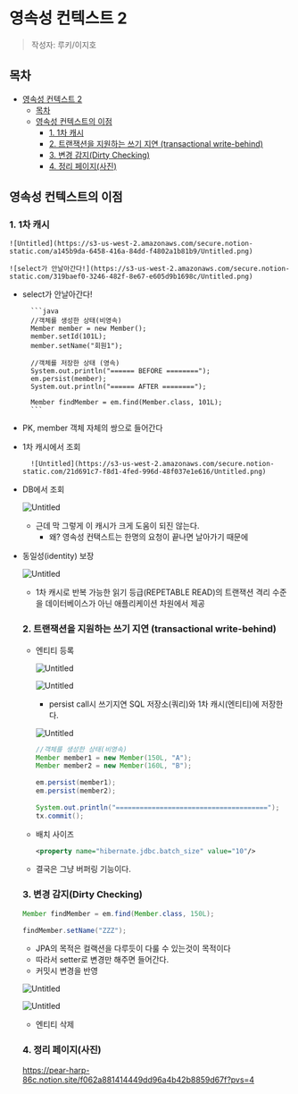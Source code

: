 # 영속성 컨텍스트 2
> 작성자: 루키/이지호

## 목차

- [영속성 컨텍스트 2](#영속성-컨텍스트-2)
  - [목차](#목차)
  - [영속성 컨텍스트의 이점](#영속성-컨텍스트의-이점)
    - [1. 1차 캐시](#1-1차-캐시)
    - [2. 트랜잭션을 지원하는 쓰기 지연 (transactional write-behind)](#2-트랜잭션을-지원하는-쓰기-지연-transactional-write-behind)
    - [3. 변경 감지(Dirty Checking)](#3-변경-감지dirty-checking)
    - [4. 정리 페이지(사진)](#4-정리-페이지사진)

## 영속성 컨텍스트의 이점

### 1. 1차 캐시
        
    ![Untitled](https://s3-us-west-2.amazonaws.com/secure.notion-static.com/a145b9da-6458-416a-84dd-f4802a1b81b9/Untitled.png)
        
    ![select가 안날아간다!](https://s3-us-west-2.amazonaws.com/secure.notion-static.com/319baef0-3246-482f-8e67-e605d9b1698c/Untitled.png)
        
- select가 안날아간다!
        
        ```java
        //객체를 생성한 상태(비영속)
        Member member = new Member();
        member.setId(101L);
        member.setName("회원1");
        
        //객체를 저장한 상태 (영속)
        System.out.println("====== BEFORE ========");
        em.persist(member);
        System.out.println("====== AFTER ========");
        
        Member findMember = em.find(Member.class, 101L);
        ```
        
- PK, member 객체 자체의 쌍으로 들어간다
- 1차 캐시에서 조회
            
        ![Untitled](https://s3-us-west-2.amazonaws.com/secure.notion-static.com/21d691c7-f8d1-4fed-996d-48f037e1e616/Untitled.png)
            
- DB에서 조회
            
    ![Untitled](https://s3-us-west-2.amazonaws.com/secure.notion-static.com/a434e560-848b-4838-8ec4-0cf17a3ca297/Untitled.png)
            
    - 근데 막 그렇게 이 캐시가 크게 도움이 되진 않는다.
        - 왜? 영속성 컨택스트는 한명의 요청이 끝나면 날아가기 때문에
- 동일성(identity) 보장
        
    ![Untitled](https://s3-us-west-2.amazonaws.com/secure.notion-static.com/44372341-bb2b-482e-bb05-6276d9a3a32d/Untitled.png)
        
    - 1차 캐시로 반복 가능한 읽기 등급(REPETABLE READ)의 트랜잭션 격리 수준을 데이터베이스가 아닌 애플리케이션 차원에서 제공

  ### 2. 트랜잭션을 지원하는 쓰기 지연 (transactional write-behind)
    - 엔티티 등록
            
        ![Untitled](https://s3-us-west-2.amazonaws.com/secure.notion-static.com/8b3b5c5d-62ea-46c6-9dda-de6c2f980e39/Untitled.png)
            
        ![Untitled](https://s3-us-west-2.amazonaws.com/secure.notion-static.com/fa13ad92-1495-4840-93a7-bbb4b9c38a7f/Untitled.png)
            
        - persist call시 쓰기지연 SQL 저장소(쿼리)와 1차 캐시(엔티티)에 저장한다.
            
        ![Untitled](https://s3-us-west-2.amazonaws.com/secure.notion-static.com/54352d4d-1596-4947-a702-fd7e535a4655/Untitled.png)
            
        ```java
        //객체를 생성한 상태(비영속)
        Member member1 = new Member(150L, "A");
        Member member2 = new Member(160L, "B");
            
        em.persist(member1);
        em.persist(member2);
            
        System.out.println("======================================");
        tx.commit();
        ```
            
    - 배치 사이즈

        ```xml
        <property name="hibernate.jdbc.batch_size" value="10"/>
        ```
            
                
    - 결국은 그냥 버퍼링 기능이다.
         
   ### 3. 변경 감지(Dirty Checking)
        
    ```java
    Member findMember = em.find(Member.class, 150L);
                    
    findMember.setName("ZZZ");
    ```
        
    - JPA의 목적은 컬랙션을 다루듯이 다룰 수 있는것이 목적이다
    - 따라서 setter로 변경만 해주면 들어간다.
    - 커밋시 변경을 반영
        
    ![Untitled](https://s3-us-west-2.amazonaws.com/secure.notion-static.com/07d72a30-92e2-4277-959e-ac304d89d94f/Untitled.png)
        
    ![Untitled](https://s3-us-west-2.amazonaws.com/secure.notion-static.com/5850b803-f1be-4ff8-9806-387f91c2d30a/Untitled.png)
        
    - 엔티티 삭제
  
  ### 4. 정리 페이지(사진)
    https://pear-harp-86c.notion.site/f062a881414449dd96a4b42b8859d67f?pvs=4